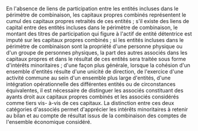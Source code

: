En l'absence de liens de participation entre les entités incluses dans le périmètre de combinaison, les
capitaux propres combinés représentent le cumul des capitaux propres retraités de ces entités ;
s'il existe des liens de capital entre des entités incluses dans le périmètre de combinaison, le montant des
titres de participation qui figure à l'actif de entité détentrice est imputé sur les capitaux propres combinés ;
si les entités incluses dans le périmètre de combinaison sont la propriété d'une personne physique ou d'un
groupe de personnes physiques, la part des autres associés dans les capitaux propres et dans le résultat
de ces entités sera traitée sous forme d'intérêts minoritaires ;
d'une façon plus générale, lorsque la cohésion d'un ensemble d'entités résulte d'une unicité de direction, de
l'exercice d'une activité commune au sein d'un ensemble plus large d'entités, d'une intégration
opérationnelle des différentes entités ou de circonstances équivalentes, il est nécessaire de distinguer les
associés constituant des ayants droit aux capitaux propres combinés et les associés considérés comme
tiers vis- à-vis de ces capitaux. La distinction entre ces deux catégories d'associés permet d'apprécier les
intérêts minoritaires à retenir au bilan et au compte de résultat issus de la combinaison des comptes de
l'ensemble économique considéré.